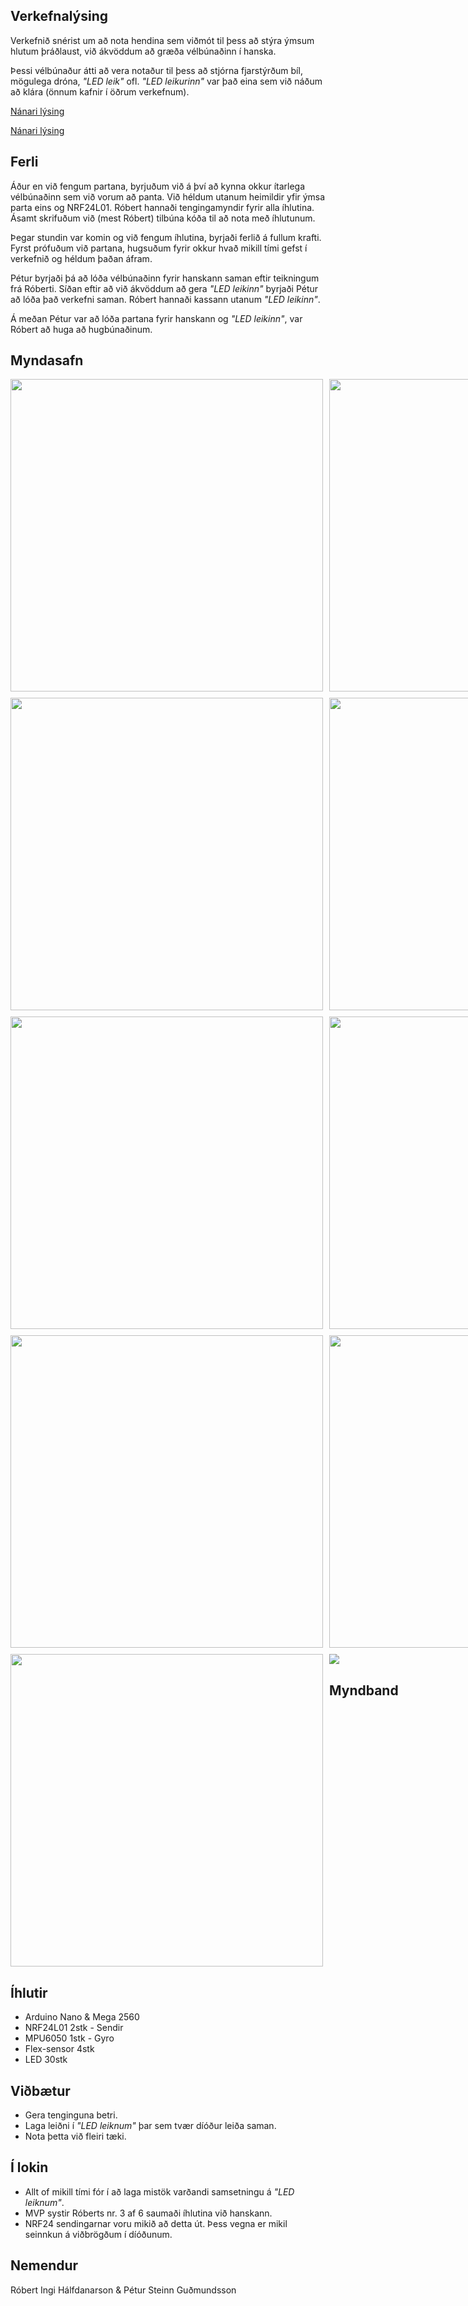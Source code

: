 
## Verkefnalýsing

Verkefnið snérist um að nota hendina sem viðmót til þess að stýra ýmsum hlutum þráðlaust, við ákvöddum að græða vélbúnaðinn í hanska.

Þessi vélbúnaður átti að vera notaður til þess að stjórna fjarstýrðum bíl, mögulega dróna, _"LED leik"_ ofl. _"LED leikurinn"_ var það eina sem við náðum að klára (önnum kafnir í öðrum verkefnum).

[Nánari lýsing](https://github.com/tolvubraut/FORR3FV-Vor19-Glove/tree/master/Concept/README.md)

<!-- Tilraun: nota target _parent til að linkur virki í iframe -->
<a target="_parent" href="https://github.com/tolvubraut/FORR3FV-Vor19-Glove/tree/master/Concept/README.md
">Nánari lýsing</a>


## Ferli

Áður en við fengum partana, byrjuðum við á því að kynna okkur ítarlega vélbúnaðinn sem við vorum að panta. Við héldum utanum heimildir yfir ýmsa parta eins og NRF24L01. Róbert hannaði tengingamyndir fyrir alla íhlutina. Ásamt skrifuðum við (mest Róbert) tilbúna kóða til að nota með íhlutunum.

Þegar stundin var komin og við fengum íhlutina, byrjaði ferlið á fullum krafti. Fyrst prófuðum við partana, hugsuðum fyrir okkur hvað mikill tími gefst í verkefnið og héldum þaðan áfram.

Pétur byrjaði þá að lóða vélbúnaðinn fyrir hanskann saman eftir teikningum frá Róberti. Síðan eftir að við ákvöddum að gera _"LED leikinn"_ byrjaði Pétur að lóða það verkefni saman. Róbert hannaði kassann utanum _"LED leikinn"_.

Á meðan Pétur var að lóða partana fyrir hanskann og _"LED leikinn"_, var Róbert að huga að hugbúnaðinum.

## Myndasafn

<div style="display:grid;grid-template-columns: 1fr 1fr 1fr;grid-column-gap:10px;grid-row-gap:10px;">
    <img src="Docs/Images/20190513_164158.png" width="500"/> 
    <img src="Docs/Images/20190513_164212.png" width="500"/> 
    <img src="Docs/Images/20190513_164238.png" width="500"/> 
    <img src="Docs/Images/IMG_3915.png" width="500"/> 
    <img src="Docs/Images/IMG_3920.png" width="500"/> 
    <img src="Docs/Images/IMG_3921.png" width="500"/> 
    <img src="Docs/Images/IMG_3922.png" width="500"/> 
    <img src="Docs/Images/IMG_3932.png" width="500"/> 
    <img src="Docs/Images/IMG_3948.png" width="500"/> 
    <img src="Docs/Images/IMG_3955.png" width="500"/> 
    <img src="Docs/Images/IMG_3957.png" width="500"/> 
    <img src="Docs/Images/IMG_3958.png" width="500"/> 
</div>

<div style="display:grid;grid-template-columns: 1fr 2fr;grid-column-gap:10px;grid-row-gap:10px;margin-top:10px">
    <img src="Docs/Images/IMG_3953.gif" width="500"/> 
    <div>
    <a style="display:block" href="https://youtu.be/JWqPTePuuJo"><img src="https://img.youtube.com/vi/JWqPTePuuJo/0.jpg" width=""/></a>
    <h2 style="text-align:center">Myndband</h2>    
    </div>
</div>

## Íhlutir

- Arduino Nano & Mega 2560
- NRF24L01 2stk - Sendir
- MPU6050 1stk - Gyro
- Flex-sensor 4stk
- LED 30stk

## Viðbætur

- Gera tenginguna betri.
- Laga leiðni í _"LED leiknum"_ þar sem tvær díóður leiða saman.
- Nota þetta við fleiri tæki.

## Í lokin

<!-- 
- Ég (Pétur) er mjög slappur í allri C kóðun sem á við Arduino. Það bætist á næstu önn þegar ég (vonandi) fer í C++ áfangan.
- Ekki er ég (Pétur) nógu ánægður með lóðunina sem átti sig stað.
-->
- Allt of mikill tími fór í að laga mistök varðandi samsetningu á _"LED leiknum"_.
- MVP systir Róberts nr. 3 af 6 saumaði íhlutina við hanskann.
- NRF24 sendingarnar voru mikið að detta út. Þess vegna er mikil seinnkun á viðbrögðum í díóðunum.

## Nemendur

Róbert Ingi Hálfdanarson & Pétur Steinn Guðmundsson
